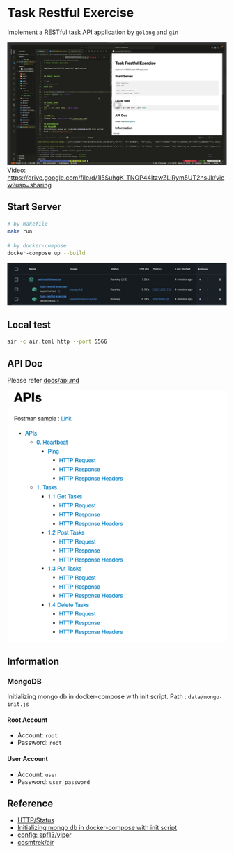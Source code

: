 # Task Restful Exercise

Implement a RESTful task API application by `golang` and `gin`


[![demo.mp4](assets/images/demo.png)](https://drive.google.com/file/d/1l5SuhgK_TNOP44ltzwZLiRym5UT2nsJk/view?usp=sharing)
Video: https://drive.google.com/file/d/1l5SuhgK_TNOP44ltzwZLiRym5UT2nsJk/view?usp=sharing

## Start Server

```sh
# by makefile
make run

# by docker-compose
docker-compose up --build
```

![](assets/images/docker.png)

## Local test
```sh
air -c air.toml http --port 5566
```

## API Doc
Please refer [docs/api.md](./docs/api.md)

![](assets/images/apis.png)

## Information
### MongoDB 
Initializing mongo db in docker-compose with init script.
Path : `data/mongo-init.js`

#### Root Account

* Account: `root`
* Password: `root`

#### User Account

* Account: `user`
* Password: `user_password`

## Reference
* [HTTP/Status](https://developer.mozilla.org/en-US/docs/Web/HTTP/Status)
* [Initializing mongo db in docker-compose with init script](https://gist.github.com/gbzarelli/c15b607d62fc98ae436564bf8129ea8e)
* [config: spf13/viper](https://github.com/spf13/viper)
* [cosmtrek/air](https://github.com/cosmtrek/air)